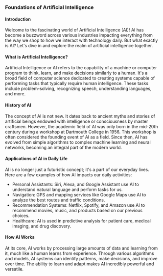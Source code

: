 ### Foundations of Artificial Intelligence

#### Introduction
Welcome to the fascinating world of Artificial Intelligence (AI)! AI has become a buzzword across various industries impacting everything from the way we shop to how we interact with technology daily. But what exactly is AI? Let's dive in and explore the realm of artificial intelligence together.

#### What is Artificial Intelligence?
Artificial Intelligence or AI refers to the capability of a machine or computer program to think, learn, and make decisions similarly to a human. It's a broad field of computer science dedicated to creating systems capable of performing tasks that typically require human intelligence. These tasks include problem-solving, recognizing speech, understanding languages, and more.

#### History of AI
The concept of AI is not new. It dates back to ancient myths and stories of artificial beings endowed with intelligence or consciousness by master craftsmen. However, the academic field of AI was only born in the mid-20th century during a workshop at Dartmouth College in 1956. This workshop is often considered the founding event of AI as a field. Since then, AI has evolved from simple algorithms to complex machine learning and neural networks, becoming an integral part of the modern world.

#### Applications of AI in Daily Life
AI is no longer just a futuristic concept; it's a part of our everyday lives. Here are a few examples of how AI impacts our daily activities:
- Personal Assistants: Siri, Alexa, and Google Assistant use AI to understand natural language and perform tasks for us.
- Navigation: GPS and mapping services like Google Maps use AI to analyze the best routes and traffic conditions.
- Recommendation Systems: Netflix, Spotify, and Amazon use AI to recommend movies, music, and products based on our previous choices.
- Healthcare: AI is used in predictive analysis for patient care, medical imaging, and drug discovery.

#### How AI Works
At its core, AI works by processing large amounts of data and learning from it, much like a human learns from experience. Through various algorithms and models, AI systems can identify patterns, make decisions, and improve over time. The ability to learn and adapt makes AI incredibly powerful and versatile.
